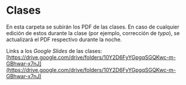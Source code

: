 # Clases

En esta carpeta se subirán los PDF de las clases. En caso de cualquier edición de estos durante la clase (por ejemplo, corrección de _typo_), se actualizará el PDF respectivo durante la noche.

Links a los _Google Slides_ de las clases: [https://drive.google.com/drive/folders/10Y2D6FyYGpgqSGQKwc-m-GBhwar-x7nJ](https://drive.google.com/drive/folders/10Y2D6FyYGpgqSGQKwc-m-GBhwar-x7nJ)
